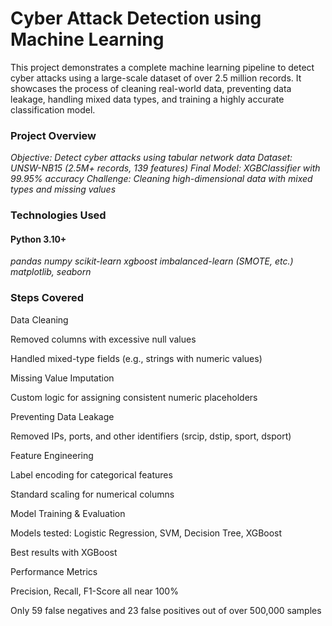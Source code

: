<h1>Cyber Attack Detection using Machine Learning</h1>

This project demonstrates a complete machine learning pipeline to detect cyber attacks using a large-scale dataset of over 2.5 million records. It showcases the process of cleaning real-world data, preventing data leakage, handling mixed data types, and training a highly accurate classification model.

<h3>Project Overview</h3>
<i>Objective: Detect cyber attacks using tabular network data</i>
<i>Dataset: UNSW-NB15 (2.5M+ records, 139 features)</i>
<i>Final Model: XGBClassifier with 99.95% accuracy</i>
<i>Challenge: Cleaning high-dimensional data with mixed types and missing values</i>

<h3>Technologies Used</h3>
<h4>Python 3.10+</h4>

<i>pandas</i>
<i>numpy</i>
<i>scikit-learn</i>
<i>xgboost</i>
<i>imbalanced-learn (SMOTE, etc.)</i>
<i>matplotlib, seaborn</i>

<h3>Steps Covered</h3>
Data Cleaning

Removed columns with excessive null values

Handled mixed-type fields (e.g., strings with numeric values)

Missing Value Imputation

Custom logic for assigning consistent numeric placeholders

Preventing Data Leakage

Removed IPs, ports, and other identifiers (srcip, dstip, sport, dsport)

Feature Engineering

Label encoding for categorical features

Standard scaling for numerical columns

Model Training & Evaluation

Models tested: Logistic Regression, SVM, Decision Tree, XGBoost

Best results with XGBoost

Performance Metrics

Precision, Recall, F1-Score all near 100%

Only 59 false negatives and 23 false positives out of over 500,000 samples
